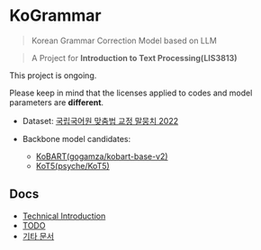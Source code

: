 # KoGrammar

> Korean Grammar Correction Model based on LLM

> A Project for **Introduction to Text Processing(LIS3813)**

This project is ongoing.

Please keep in mind that the licenses applied to codes and model parameters are **different**.

- Dataset: [국립국어원 맞춤법 교정 말뭉치 2022](https://corpus.korean.go.kr/request/reausetMain.do?lang=ko#down)

- Backbone model candidates: 
    - [KoBART(gogamza/kobart-base-v2)](https://huggingface.co/gogamza/kobart-base-v2)
    - [KoT5(psyche/KoT5)](https://huggingface.co/psyche/KoT5)

## Docs
- [Technical Introduction](./docs/technical-introduction.md)
- [TODO](./docs/TODO.md)
- [기타 문서](./docs/)
